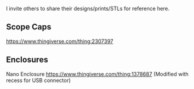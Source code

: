 I invite others to share their designs/prints/STLs for reference here.

## Scope Caps
  https://www.thingiverse.com/thing:2307397

## Enclosures
  Nano Enclosure https://www.thingiverse.com/thing:1378687  (Modified with recess for USB connector)
